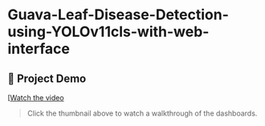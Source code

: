 # Guava-Leaf-Disease-Detection-using-YOLOv11cls-with-web-interface

## 🎥 Project Demo
[[Watch the video](https://github.com/anikatahsinofficial01-bit/Guava-Leaf-Disease-Detection-using-YOLOv11cls-with-web-interface/blob/main/Disease%20Detection%20Video.mp4)
> Click the thumbnail above to watch a walkthrough of the dashboards.
